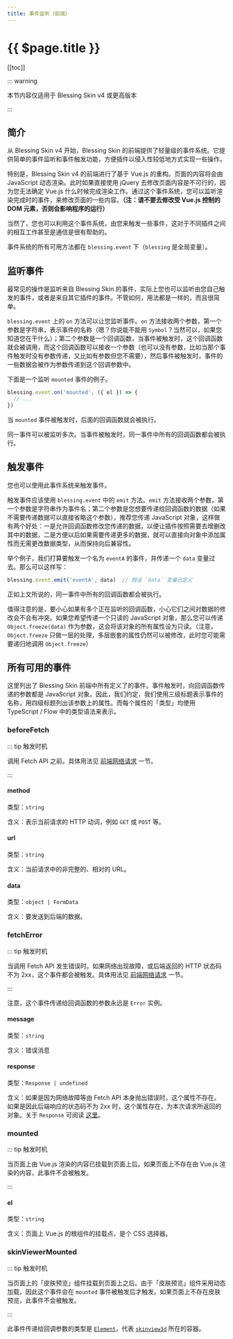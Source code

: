 ```yaml
---
title: 事件监听（前端）
---
```


# {{ $page.title }}

[[toc]]

::: warning

本节内容仅适用于 Blessing Skin v4 或更高版本

:::

## 简介

从 Blessing Skin v4 开始，Blessing Skin 的前端提供了轻量级的事件系统。它提供简单的事件监听和事件触发功能，方便插件以侵入性较低地方式实现一些操作。

特别是，Blessing Skin v4 的前端进行了基于 Vue.js 的重构。页面的内容将会由 JavaScript 动态渲染。此时如果直接使用 jQuery 去修改页面内容是不可行的，因为您无法确定 Vue.js 什么时候完成渲染工作。通过这个事件系统，您可以监听渲染完成时的事件，来修改页面的一些内容。**（注：请不要去修改受 Vue.js 控制的 DOM 元素，否则会影响程序的运行）**

当然了，您也可以利用这个事件系统，由您来触发一些事件，这对于不同插件之间的相互工作甚至是通信是很有帮助的。

事件系统的所有可用方法都在 `blessing.event` 下（`blessing` 是全局变量）。

## 监听事件

最常见的操作是监听来自 Blessing Skin 的事件，实际上您也可以监听由您自己触发的事件，或者是来自其它插件的事件。不管如何，用法都是一样的，而且很简单。

`blessing.event` 上的 `on` 方法可以让您监听事件。`on` 方法接收两个参数，第一个参数是字符串，表示事件的名称（嗯？你说能不能用 `Symbol`？当然可以，如果您知道您在干什么）；第二个参数是一个回调函数，当事件被触发时，这个回调函数就会被调用，而这个回调函数可以接收一个参数（也可以没有参数，比如当那个事件触发时没有参数传递，又比如有参数但您不需要），然后事件被触发时，事件的一些数据会被作为参数传递到这个回调参数中。

下面是一个监听 `mounted` 事件的例子。

```javascript
blessing.event.on('mounted', ({ el }) => {
  // ...
})
```

当 `mounted` 事件被触发时，后面的回调函数就会被执行。

同一事件可以被监听多次。当事件被触发时，同一事件中所有的回调函数都会被执行。

## 触发事件

您也可以使用此事件系统来触发事件。

触发事件应该使用 `blessing.event` 中的 `emit` 方法。`emit` 方法接收两个参数，第一个参数是字符串作为事件名；第二个参数是您想要传递给回调函数的数据（如果不需要传递数据可以直接省略这个参数），推荐您传递 JavaScript 对象，这样做有两个好处：一是允许回调函数修改您传递的数据，以便让插件按照需要去增删改其中的数据，二是方便以后如果需要传递更多的数据，就可以直接向对象中添加属性而无需更改数据类型，从而保持向后兼容性。

举个例子，我们打算要触发一个名为 `eventA` 的事件，并传递一个 `data` 变量过去。那么可以这样写：

```javascript
blessing.event.emit('eventA', data)  // 假设 `data` 变量已定义
```

正如上文所说的，同一事件中所有的回调函数都会被执行。

值得注意的是，要小心如果有多个正在监听的回调函数，小心它们之间对数据的修改会不会有冲突。如果您希望传递一个只读的 JavaScript 对象，那么您可以传递 `Object.freeze(data)` 作为参数，这会将该对象的所有属性设为只读。（注意，`Object.freeze` 只做一层的处理，多层嵌套的属性仍然可以被修改，此时您可能需要递归地调用 `Object.freeze`）

## 所有可用的事件

这里列出了 Blessing Skin 前端中所有定义了的事件。事件触发时，向回调函数传递的参数都是 JavaScript 对象。因此，我们约定，我们使用三级标题表示事件的名称，用四级标题列出该参数上的属性。而每个属性的「类型」均使用 TypeScript / Flow 中的类型语法来表示。

### beforeFetch

::: tip 触发时机

调用 Fetch API 之前。具体用法见 [前端网络请求](fetch.md#事件) 一节。

:::

#### method

类型：`string`

含义：表示当前请求的 HTTP 动词，例如 `GET` 或 `POST` 等。

#### url

类型：`string`

含义：当前请求中的非完整的、相对的 URL。

#### data

类型：`object | FormData`

含义：要发送到后端的数据。

### fetchError

::: tip 触发时机

当调用 Fetch API 发生错误时。如果网络出现故障，或后端返回的 HTTP 状态码不为 2xx，这个事件都会被触发。具体用法见 [前端网络请求](fetch.md#事件) 一节。

:::

注意，这个事件传递给回调函数的参数永远是 `Error` 实例。

#### message

类型：`string`

含义：错误消息

#### response

类型：`Response | undefined`

含义：如果是因为网络故障等由 Fetch API 本身抛出错误时，这个属性不存在。如果是因此后端响应的状态码不为 2xx 时，这个属性存在，为本次请求所返回的对象。关于 `Response` 可阅读 [这里](https://developer.mozilla.org/zh-CN/docs/Web/API/Response)。

### mounted

::: tip 触发时机

当页面上由 Vue.js 渲染的内容已挂载到页面上后。如果页面上不存在由 Vue.js 渲染的内容，此事件不会被触发。

:::

#### el

类型：`string`

含义：页面上 Vue.js 的根组件的挂载点，是个 CSS 选择器。

### skinViewerMounted

::: tip 触发时机

当页面上的「皮肤预览」组件挂载到页面上之后。由于「皮肤预览」组件采用动态加载，因此这个事件会在 `mounted` 事件被触发后才触发。如果页面上不存在皮肤预览，此事件不会被触发。

:::

此事件传递给回调参数的类型是 [`Element`](https://developer.mozilla.org/zh-CN/docs/Web/API/Element)，代表 [`skinview3d`](https://github.com/bs-community/skinview3d) 所在的容器。
